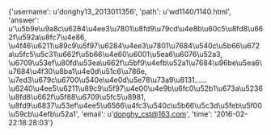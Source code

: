{'username': u'donghy13_2013011356', 'path': u'wd1140/1140.html', 'answer': u'\u5b9e\u9a8c\u6284\u4ee3\u7801\u8fd9\u79cd\u4e8b\u60c5\u8fd8\u662f\u592a\u8fc7\u4e86, \u4f46\u6211\u89c9\u5f97\u6284\u4ee3\u7801\u7684\u540c\u5b66\u672a\u5fc5\u5c31\u662f\u5b66\u4e60\u6001\u5ea6\u6076\u52a3, \u6709\u53ef\u80fd\u53ea\u662f\u5bf9\u4efb\u52a1\u7684\u96be\u5ea6\u7684\u4f30\u8ba1\u4e0d\u51c6\u786e, \u7ed3\u679c\u6700\u540e\u4e0d\u5e78\u73a9\u8131...... \u6240\u4ee5\u6211\u89c9\u5f97\u4e00\u4e9b\u6fc0\u52b1\u673a\u5236\u8fd8\u662f\u5f88\u6709\u5fc5\u8981, \u8fd9\u6837\u53ef\u4ee5\u6566\u4fc3\u540c\u5b66\u5c3d\u5feb\u5f00\u59cb\u4efb\u52a1', 'email': u'donghy_cst@163.com', 'time': '2016-02-22:18:28:03'}